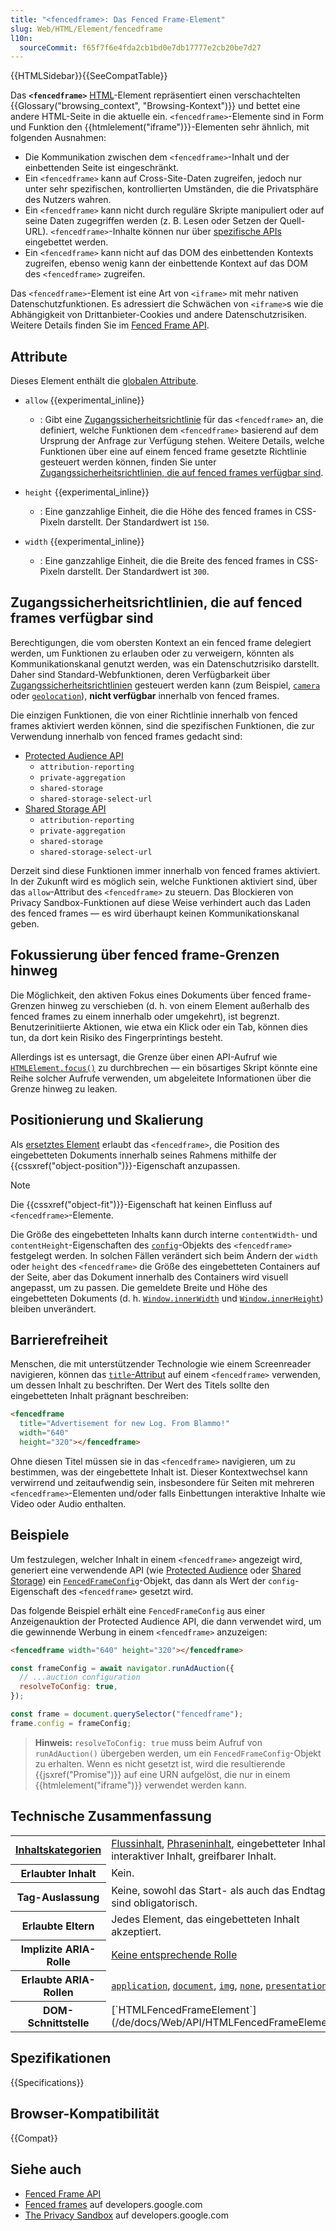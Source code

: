 ```yaml
---
title: "<fencedframe>: Das Fenced Frame-Element"
slug: Web/HTML/Element/fencedframe
l10n:
  sourceCommit: f65f7f6e4fda2cb1bd0e7db17777e2cb20be7d27
---
```


{{HTMLSidebar}}{{SeeCompatTable}}

Das **`<fencedframe>`** [HTML](/de/docs/Web/HTML)-Element repräsentiert einen verschachtelten {{Glossary("browsing_context", "Browsing-Kontext")}} und bettet eine andere HTML-Seite in die aktuelle ein. `<fencedframe>`-Elemente sind in Form und Funktion den {{htmlelement("iframe")}}-Elementen sehr ähnlich, mit folgenden Ausnahmen:

- Die Kommunikation zwischen dem `<fencedframe>`-Inhalt und der einbettenden Seite ist eingeschränkt.
- Ein `<fencedframe>` kann auf Cross-Site-Daten zugreifen, jedoch nur unter sehr spezifischen, kontrollierten Umständen, die die Privatsphäre des Nutzers wahren.
- Ein `<fencedframe>` kann nicht durch reguläre Skripte manipuliert oder auf seine Daten zugegriffen werden (z. B. Lesen oder Setzen der Quell-URL). `<fencedframe>`-Inhalte können nur über [spezifische APIs](/de/docs/Web/API/Fenced_frame_API#use_cases) eingebettet werden.
- Ein `<fencedframe>` kann nicht auf das DOM des einbettenden Kontexts zugreifen, ebenso wenig kann der einbettende Kontext auf das DOM des `<fencedframe>` zugreifen.

Das `<fencedframe>`-Element ist eine Art von `<iframe>` mit mehr nativen Datenschutzfunktionen. Es adressiert die Schwächen von `<iframe>`s wie die Abhängigkeit von Drittanbieter-Cookies und andere Datenschutzrisiken. Weitere Details finden Sie im [Fenced Frame API](/de/docs/Web/API/Fenced_frame_API).

## Attribute

Dieses Element enthält die [globalen Attribute](/de/docs/Web/HTML/Global_attributes).

- `allow` {{experimental_inline}}

  - : Gibt eine [Zugangssicherheitsrichtlinie](/de/docs/Web/HTTP/Permissions_Policy) für das `<fencedframe>` an, die definiert, welche Funktionen dem `<fencedframe>` basierend auf dem Ursprung der Anfrage zur Verfügung stehen. Weitere Details, welche Funktionen über eine auf einem fenced frame gesetzte Richtlinie gesteuert werden können, finden Sie unter [Zugangssicherheitsrichtlinien, die auf fenced frames verfügbar sind](#zugangssicherheitsrichtlinien,_die_auf_fenced_frames_verfügbar_sind).

- `height` {{experimental_inline}}

  - : Eine ganzzahlige Einheit, die die Höhe des fenced frames in CSS-Pixeln darstellt. Der Standardwert ist `150`.

- `width` {{experimental_inline}}
  - : Eine ganzzahlige Einheit, die die Breite des fenced frames in CSS-Pixeln darstellt. Der Standardwert ist `300`.

## Zugangssicherheitsrichtlinien, die auf fenced frames verfügbar sind

Berechtigungen, die vom obersten Kontext an ein fenced frame delegiert werden, um Funktionen zu erlauben oder zu verweigern, könnten als Kommunikationskanal genutzt werden, was ein Datenschutzrisiko darstellt. Daher sind Standard-Webfunktionen, deren Verfügbarkeit über [Zugangssicherheitsrichtlinien](/de/docs/Web/HTTP/Headers/Permissions-Policy) gesteuert werden kann (zum Beispiel, [`camera`](/de/docs/Web/HTTP/Headers/Permissions-Policy/camera) oder [`geolocation`](/de/docs/Web/HTTP/Headers/Permissions-Policy/geolocation)), **nicht verfügbar** innerhalb von fenced frames.

Die einzigen Funktionen, die von einer Richtlinie innerhalb von fenced frames aktiviert werden können, sind die spezifischen Funktionen, die zur Verwendung innerhalb von fenced frames gedacht sind:

- [Protected Audience API](https://developers.google.com/privacy-sandbox/private-advertising/protected-audience)
  - `attribution-reporting`
  - `private-aggregation`
  - `shared-storage`
  - `shared-storage-select-url`
- [Shared Storage API](/de/docs/Web/API/Shared_Storage_API)
  - `attribution-reporting`
  - `private-aggregation`
  - `shared-storage`
  - `shared-storage-select-url`

Derzeit sind diese Funktionen immer innerhalb von fenced frames aktiviert. In der Zukunft wird es möglich sein, welche Funktionen aktiviert sind, über das `allow`-Attribut des `<fencedframe>` zu steuern. Das Blockieren von Privacy Sandbox-Funktionen auf diese Weise verhindert auch das Laden des fenced frames — es wird überhaupt keinen Kommunikationskanal geben.

## Fokussierung über fenced frame-Grenzen hinweg

Die Möglichkeit, den aktiven Fokus eines Dokuments über fenced frame-Grenzen hinweg zu verschieben (d. h. von einem Element außerhalb des fenced frames zu einem innerhalb oder umgekehrt), ist begrenzt. Benutzerinitiierte Aktionen, wie etwa ein Klick oder ein Tab, können dies tun, da dort kein Risiko des Fingerprintings besteht.

Allerdings ist es untersagt, die Grenze über einen API-Aufruf wie [`HTMLElement.focus()`](/de/docs/Web/API/HTMLElement/focus) zu durchbrechen — ein bösartiges Skript könnte eine Reihe solcher Aufrufe verwenden, um abgeleitete Informationen über die Grenze hinweg zu leaken.

## Positionierung und Skalierung

Als [ersetztes Element](/de/docs/Web/CSS/Replaced_element) erlaubt das `<fencedframe>`, die Position des eingebetteten Dokuments innerhalb seines Rahmens mithilfe der {{cssxref("object-position")}}-Eigenschaft anzupassen.

> [!NOTE]
> Die {{cssxref("object-fit")}}-Eigenschaft hat keinen Einfluss auf `<fencedframe>`-Elemente.

Die Größe des eingebetteten Inhalts kann durch interne `contentWidth`- und `contentHeight`-Eigenschaften des [`config`](/de/docs/Web/API/HTMLFencedFrameElement/config)-Objekts des `<fencedframe>` festgelegt werden. In solchen Fällen verändert sich beim Ändern der `width` oder `height` des `<fencedframe>` die Größe des eingebetteten Containers auf der Seite, aber das Dokument innerhalb des Containers wird visuell angepasst, um zu passen. Die gemeldete Breite und Höhe des eingebetteten Dokuments (d. h. [`Window.innerWidth`](/de/docs/Web/API/Window/innerWidth) und [`Window.innerHeight`](/de/docs/Web/API/Window/innerHeight)) bleiben unverändert.

## Barrierefreiheit

Menschen, die mit unterstützender Technologie wie einem Screenreader navigieren, können das [`title`-Attribut](/de/docs/Web/HTML/Global_attributes/title) auf einem `<fencedframe>` verwenden, um dessen Inhalt zu beschriften. Der Wert des Titels sollte den eingebetteten Inhalt prägnant beschreiben:

```html
<fencedframe
  title="Advertisement for new Log. From Blammo!"
  width="640"
  height="320"></fencedframe>
```

Ohne diesen Titel müssen sie in das `<fencedframe>` navigieren, um zu bestimmen, was der eingebettete Inhalt ist. Dieser Kontextwechsel kann verwirrend und zeitaufwendig sein, insbesondere für Seiten mit mehreren `<fencedframe>`-Elementen und/oder falls Einbettungen interaktive Inhalte wie Video oder Audio enthalten.

## Beispiele

Um festzulegen, welcher Inhalt in einem `<fencedframe>` angezeigt wird, generiert eine verwendende API (wie [Protected Audience](https://developers.google.com/privacy-sandbox/private-advertising/protected-audience) oder [Shared Storage](https://developers.google.com/privacy-sandbox/private-advertising/shared-storage)) ein [`FencedFrameConfig`](/de/docs/Web/API/FencedFrameConfig)-Objekt, das dann als Wert der `config`-Eigenschaft des `<fencedframe>` gesetzt wird.

Das folgende Beispiel erhält eine `FencedFrameConfig` aus einer Anzeigenauktion der Protected Audience API, die dann verwendet wird, um die gewinnende Werbung in einem `<fencedframe>` anzuzeigen:

```html
<fencedframe width="640" height="320"></fencedframe>
```

```js
const frameConfig = await navigator.runAdAuction({
  // ...auction configuration
  resolveToConfig: true,
});

const frame = document.querySelector("fencedframe");
frame.config = frameConfig;
```

> **Hinweis:** `resolveToConfig: true` muss beim Aufruf von `runAdAuction()` übergeben werden, um ein `FencedFrameConfig`-Objekt zu erhalten. Wenn es nicht gesetzt ist, wird die resultierende {{jsxref("Promise")}} auf eine URN aufgelöst, die nur in einem {{htmlelement("iframe")}} verwendet werden kann.

## Technische Zusammenfassung

<table class="properties">
  <tbody>
    <tr>
      <th scope="row">
        <a href="/de/docs/Web/HTML/Content_categories"
          >Inhaltskategorien</a
        >
      </th>
      <td>
        <a href="/de/docs/Web/HTML/Content_categories#flow_content"
          >Flussinhalt</a
        >,
        <a href="/de/docs/Web/HTML/Content_categories#phrasing_content"
          >Phraseninhalt</a
        >, eingebetteter Inhalt, interaktiver Inhalt, greifbarer Inhalt.
      </td>
    </tr>
    <tr>
      <th scope="row">Erlaubter Inhalt</th>
      <td>Kein.</td>
    </tr>
    <tr>
      <th scope="row">Tag-Auslassung</th>
      <td>Keine, sowohl das Start- als auch das Endtag sind obligatorisch.</td>
    </tr>
    <tr>
      <th scope="row">Erlaubte Eltern</th>
      <td>Jedes Element, das eingebetteten Inhalt akzeptiert.</td>
    </tr>
    <tr>
      <th scope="row">Implizite ARIA-Rolle</th>
      <td>
        <a href="https://www.w3.org/TR/html-aria/#dfn-no-corresponding-role"
          >Keine entsprechende Rolle</a
        >
      </td>
    </tr>
    <tr>
      <th scope="row">Erlaubte ARIA-Rollen</th>
      <td>
        <a href="/de/docs/Web/Accessibility/ARIA/Reference/Roles/application_role"><code>application</code></a>, <a href="/de/docs/Web/Accessibility/ARIA/Reference/Roles/document_role"><code>document</code></a>,
        <a href="/de/docs/Web/Accessibility/ARIA/Reference/Roles/img_role"><code>img</code></a>, <a href="/de/docs/Web/Accessibility/ARIA/Reference/Roles/none_role"><code>none</code></a>,
        <a href="/de/docs/Web/Accessibility/ARIA/Reference/Roles/presentation_role"><code>presentation</code></a>
      </td>
    </tr>
    <tr>
      <th scope="row">DOM-Schnittstelle</th>
      <td>[`HTMLFencedFrameElement`](/de/docs/Web/API/HTMLFencedFrameElement)</td>
    </tr>
  </tbody>
</table>

## Spezifikationen

{{Specifications}}

## Browser-Kompatibilität

{{Compat}}

## Siehe auch

- [Fenced Frame API](/de/docs/Web/API/Fenced_frame_API)
- [Fenced frames](https://developers.google.com/privacy-sandbox/private-advertising/fenced-frame) auf developers.google.com
- [The Privacy Sandbox](https://developers.google.com/privacy-sandbox) auf developers.google.com
